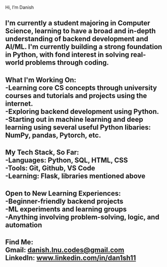 Hi, I’m Danish

I'm currently a student majoring in Computer Science, learning to have a broad and in-depth understanding of backend development and AI/ML. I'm currently building a strong foundation in Python, with fond interest in solving real-world problems through coding.
--
What I'm Working On:  
-Learning core CS concepts through university courses and tutorials and projects using the internet.  
-Exploring backend development using Python.  
-Starting out in machine learning and deep learning using several useful Python libaries: NumPy, pandas, Pytorch, etc.
--
My Tech Stack, So Far:  
-Languages: Python, SQL, HTML, CSS  
-Tools: Git, Github, VS Code  
-Learning: Flask, libraries mentioned above  
--
Open to New Learning Experiences:  
-Beginner-friendly backend projects  
-ML experiments and learning groups  
-Anything involving problem-solving, logic, and automation  
--
Find Me:  
Gmail: danish.lnu.codes@gmail.com  
LinkedIn: www.linkedin.com/in/dan1sh11  
--  

<!---
dan1sh11/dan1sh11 is a ✨ special ✨ repository because its `README.md` (this file) appears on your GitHub profile.
You can click the Preview link to take a look at your changes.
--->
